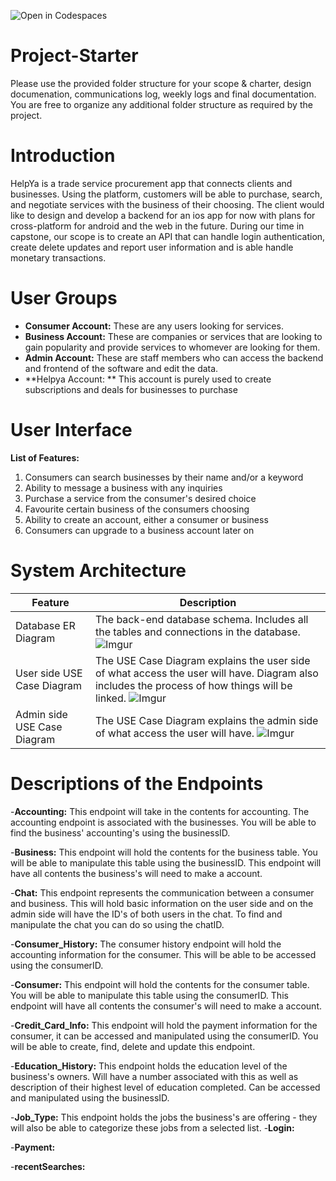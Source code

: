 ![Open in Codespaces](https://classroom.github.com/assets/open-in-codespaces-abfff4d4e15f9e1bd8274d9a39a0befe03a0632bb0f153d0ec72ff541cedbe34.svg)
# Project-Starter
Please use the provided folder structure for your scope & charter, design documenation, communications log, weekly logs and final documentation.    You are free to organize any additional folder structure as required by the project.

# Introduction
HelpYa is a trade service procurement app that connects clients and businesses. Using the platform, customers will be able to purchase, search, and negotiate services with the business of their choosing. The client would like to design and develop a backend for an ios app for now with plans for cross-platform for android and the web in the future. During our time in capstone, our scope is to create an API that can handle login authentication, create delete updates and report user information and is able handle monetary transactions.

# User Groups
- **Consumer Account:**
These are any users looking for services.
- **Business Account:**
These are companies or services that are looking to gain popularity and provide services to whomever are looking for them.
- **Admin Account:**
These are staff members who can access the backend and frontend of the software and edit the data.
- **Helpya Account: **
This account is purely used to create subscriptions and deals for businesses to purchase

# User Interface
**List of Features:** 
1. Consumers can search businesses by their name and/or a keyword
2. Ability to message a business with any inquiries 
3. Purchase a service from the consumer's desired choice
4. Favourite certain business of the consumers choosing
5. Ability to create an account, either a consumer or business 
6. Consumers can upgrade to a business account later on


# System Architecture
| Feature    | Description |
| ---------- | ----------------------------------------------------------------------- |
| Database ER Diagram | The back-end database schema. Includes all the tables and connections in the database. ![Imgur](https://i.imgur.com/sEddeVw.png) |
| User side USE Case Diagram | The USE Case Diagram explains the user side of what access the user will have. Diagram also includes the process of how things will be linked. ![Imgur](https://i.imgur.com/BkI07dN.png) |
| Admin side USE Case Diagram | The USE Case Diagram explains the admin side of what access the user will have. ![Imgur](https://i.imgur.com/QJW0zir.png) |


# Descriptions of the Endpoints
-**Accounting:**
This endpoint will take in the contents for accounting. The accounting endpoint is associated with the businesses. You will be able to find the business' accounting's using the businessID. 

-**Business:**
This endpoint will hold the contents for the business table. You will be able to manipulate this table using the businessID. This endpoint will have all contents the business's will need to make a account.

-**Chat:**
This endpoint represents the communication between a consumer and business. This will hold basic information on the user side and on the admin side will have the ID's of both users in the chat. To find and manipulate the chat you can do so using the chatID. 

-**Consumer_History:**
The consumer history endpoint will hold the accounting information for the consumer. This will be able to be accessed using the consumerID. 

-**Consumer:**
This endpoint will hold the contents for the consumer table. You will be able to manipulate this table using the consumerID. This endpoint will have all contents the consumer's will need to make a account.

-**Credit_Card_Info:**
This endpoint will hold the payment information for the consumer, it can be accessed and manipulated using the consumerID. You will be able to create, find, delete and update this endpoint. 

-**Education_History:**
This endpoint holds the education level of the business's owners. Will have a number associated with this as well as description of their highest level of education completed. Can be accessed and manipulated using the businessID.

-**Job_Type:**
This endpoint holds the jobs the business's are offering - they will also be able to categorize these jobs from a selected list.
-**Login:**

-**Payment:**

-**recentSearches:**
